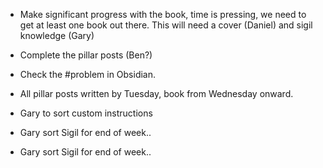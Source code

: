 
- Make significant progress with the book, time is pressing, we need to get at least one book out there. This will need a cover (Daniel) and sigil knowledge (Gary) 
- Complete the pillar posts (Ben?)
- Check the #problem in Obsidian.

- All pillar posts written by Tuesday, book from Wednesday onward. 
- Gary to sort custom instructions
- Gary sort Sigil for end of week..
- Gary sort Sigil for end of week..